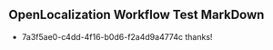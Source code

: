 ## OpenLocalization Workflow Test MarkDown
* 7a3f5ae0-c4dd-4f16-b0d6-f2a4d9a4774c 
thanks!<!--HONumber=Mar16_HO3-->
